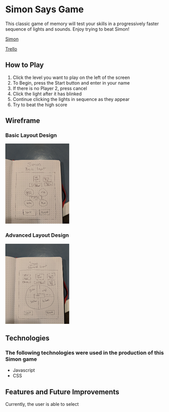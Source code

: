 # Simon Says Game
This classic game of memory will test your skills in a progressively faster sequence of lights and sounds. Enjoy trying to beat Simon!

[Simon](https://simon-game-nmorgan.netlify.com/)

[Trello](https://trello.com/b/Uao4ghMs/simon)

## How to Play
1. Click the level you want to play on the left of the screen
2. To Begin, press the Start button and enter in your name
3. If there is no Player 2, press cancel
4. Click the light after it has blinked
5. Continue clicking the lights in sequence as they appear
6. Try to beat the high score

## Wireframe

### Basic Layout Design
<img src='media/basic_layout.jpg' alt='basic layout design' height=250 width=200/>

### Advanced Layout Design
<img src='media/advanced_layout.jpg' alt='advanced layout design' height=250 width=200/>

## Technologies

### The following technologies were used in the production of this Simon game

* Javascript
* CSS

## Features and Future Improvements

Currently, the user is able to select 